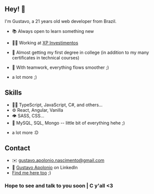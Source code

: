 ## Hey! 👋

I'm Gustavo, a 21 years old web developer from Brazil.

- 📚 Always open to learn something new

- 👨‍💻 Working at [XP Investimentos](https://www.xpi.com.br/)

- 🧭 Almost getting my first degree in college (in addition to my many certificates in technical courses)

- 👥 With teamwork, everything flows smoother ;)

* a lot more ;)

## Skills

- 👨‍💻 TypeScript, JavaScript, C#, and others...
- ⚙️ React, Angular, Vanilla
- 👁️ SASS, CSS...
- 💽 MySQL, SQL, Mongo -- little bit of everything hehe ;)

* a lot more :D

## Contact

- ✉️ [gustavo.apolonio.nascimento@gmail.com](gustavo.apolonio.nascimento@gmail.com)
- 💼 [Gustavo Apolonio](https://www.linkedin.com/in/gustavo-apolonio/?locale=en_US) on LinkedIn
- [Find me here too]('#') ;)

### Hope to see and talk to you soon | C y'all <3
